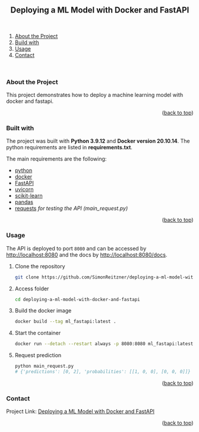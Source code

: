 <div id="top"></div>

<br />
<h2 align="center">Deploying a ML Model with Docker and FastAPI</h2>
<br />
</div>


1. [About the Project](#about-the-project)
2. [Build with](#build-with)
3. [Usage](#usage)
4. [Contact](#contact)
<br />


### About the Project <a id="about-the-project"></a>
This project demonstrates how to deploy a machine learning model with docker and fastapi.

<p align="right">(<a href="#top">back to top</a>)</p>


### Built with <a id="build-with"></a>
The project was built with **Python 3.9.12** and **Docker version 20.10.14**.
The python requirements are listed in **requirements.txt**.

The main requirements are the following:

* [python](https://www.python.org/)
* [docker](https://www.docker.com/)
* [FastAPI](https://fastapi.tiangolo.com/)
* [uvicorn](https://www.uvicorn.org/)
* [scikit-learn](https://scikit-learn.org/)
* [pandas](https://pandas.pydata.org/)
* [requests](https://docs.python-requests.org/) _for testing the API (main_request.py)_

<p align="right">(<a href="#top">back to top</a>)</p>


### Usage <a id="usage"></a>
The API is deployed to port `8080` and can be accessed by [http://localhost:8080](http://localhost:8080) and the docs by [http://localhost:8080/docs](http://localhost:8080/docs).

1. Clone the repository
   ```sh
   git clone https://github.com/SimonReitzner/deploying-a-ml-model-with-docker-and-fastapi.git
   ```
2. Access folder
   ```sh
   cd deploying-a-ml-model-with-docker-and-fastapi
   ```
3. Build the docker image
   ```sh
   docker build --tag ml_fastapi:latest .
   ```
4. Start the container
   ```sh
   docker run --detach --restart always -p 8080:8080 ml_fastapi:latest
   ```
5. Request prediction
   ```sh
   python main_request.py
   # {'predictions': [0, 2], 'probabilities': [[1, 0, 0], [0, 0, 0]]}
   ```

<p align="right">(<a href="#top">back to top</a>)</p>


### Contact <a id="contact"></a>
Project Link: [Deploying a ML Model with Docker and FastAPI](https://github.com/SimonReitzner/deploying-a-ml-model-with-docker-and-fastapi)

<p align="right">(<a href="#top">back to top</a>)</p>
